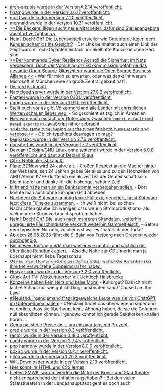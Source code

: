 * [arch-ansible wurde in der Version 0.2.14 veröffentlicht.](https://github.com/binary-manu/arch-ansible/discussions/31)
* [finamp wurde in der Version 0.6.17 veröffentlicht.](https://github.com/jmshrv/finamp/releases/tag/0.6.17)
* [mold wurde in der Version 2.1.0 veröffentlicht.](https://github.com/rui314/mold/releases/tag/v2.1.0)
* [mermaid wurde in der Version 10.3.1 veröffentlicht.](https://github.com/mermaid-js/mermaid/releases/tag/v10.3.1)
* [>>Die Bäckerei Illgen sucht neue Mitarbeiter, dafür sind Stellenangebote absofort verfügbar.<<](https://www.youtube.com/watch?v=hIYEgycVFFs)
* [Nein? Doch! Oh? Die Lebensmittelhersteller wie Greenforce lügen dem Kunden schamlos ins Gesicht?](https://www.onli-blogging.de/2292/Linksammlung-322023.html) - Der Link beinhaltet auch einen Link der zeigt warum Tech-Giganten einfach nur ekelhafte Konzerne ohne Herz sind
* [>>Der kommende Cyber Resilience Act soll die Sicherheit im Netz verbessern. Doch der Vorschlag der EU-Kommission gefährde das gesamte Open-Source-Ökosystem, warnt die Open Source Business Alliance.<<](https://netzpolitik.org/2023/interessensverband-warnt-cyber-resilience-act-gefaehrdet-open-source/) - War für mich zu erwarten, oder was denkt ihr warum Microsoft in München eine so große Zentral gebaut hat?
* [Discord ist kaputt.](http://blog.fefe.de/?ts=9a24464f)
* [Nextcloud server wurde in der Version 27.0.2 veröffentlicht.](https://github.com/nextcloud/server/releases/tag/v27.0.2)
* [Fastapi wurde in der Version 0.101.1 veröffentlicht.](https://github.com/tiangolo/fastapi/releases/tag/0.101.1)
* [phpqa wurde in der Version 1.91.0 veröffentlicht.](https://github.com/jakzal/phpqa/releases/tag/v1.91.0)
* [Stellt euch vor es gibt Völkermord und alle Länder mit christilichen Werten schauen lieber weg.](https://martinsonneborn.de/voelkermord/) - So geschieht es täglich in Armenien
* [Hier wird euch einfach der Unterschied zwischen `export default` und `named exports` in JavaScript näher gebracht.](https://www.freecodecamp.org/news/difference-between-default-and-named-exports-in-javascript/)
* [>>At the same type, typing out the types felt both bureaucratic and verbose.<<](https://utcc.utoronto.ca/~cks/space/blog/python/TypeHintsBriefBrush) - Ob ich typehints deswegen so mag?
* [keepassxc wurde in der Version 2.7.6 veröffentlicht.](https://github.com/keepassxreboot/keepassxc/releases/tag/2.7.6)
* [docsify-this wurde in der Version 1.7.2 veröffentlicht.](https://github.com/hibbitts-design/docsify-this/releases/tag/v1.7.2)
* [Devuan (Debian/GNU Linux ohne systemd) wurde in der Version 5.0.0 veröffentlicht und baut auf Debian 12 auf](https://lwn.net/ml/devuan-devel/20230815152733.e6hlowjxwgwcngli@napoli/)
* [Citrix NetScaler ist kaputt.](https://www.bleepingcomputer.com/news/security/almost-2-000-citrix-netscaler-servers-backdoored-in-hacking-campaign/)
* [Planet3DNow wird 24 Jahre alt.](https://www.planet3dnow.de/cms/68051-planet-3dnow-wird-24/) - Großen Respekt an die Macher hinter der Webseite, seit 24 Jahren geben Sie alles und zu den Hochzeiten von AMD Athlon K7++ durfte ich ein aktiver Teil der Gemeinschaft sein. Bleibt tapfer und danke für die bisherige, schöne Zeit!
* [In Irrland hätte man an ein Bankautomat vorbeigehen sollen.](http://blog.fefe.de/?ts=9a2257ad) - Dort konnte man auch ohne Einlagen Geld abheben
* [Nachdem die Software unnötig lange Fülltexte generiert, fasst Software jetzt diese Fülltexte zusammen.](http://blog.fefe.de/?ts=9a225df1) - Ich weiß nicht, bei solchen Nachrichten glaube ich weniger, dass wir ein Stromproduktions- als vielmehr ein Stromverbrauchsproblem haben
* [Nein? Doch! Oh? Die, auch nach mehreren Skandalen, weiterhin unregulierte Fleischindustrie verkauft weiterhin Gammelfleisch.](http://blog.fefe.de/?ts=9a225e76) - Getreu dem typischen Narrativ, zu aller erst war es "natürlich der Türke"
* [Ab dem 28.08.2023 fährt die S-Bahn von Freiberg nach Dresden wieder durchgängig.](https://www.mdr.de/nachrichten/sachsen/chemnitz/freiberg/vvo-sbahn-nahverkehr-strecke-pendler-100.html)
* [Bei diesem Beitrag merkt man wieder wie neutral und sachlich der öffentliche Rundfunk agiert.](http://blog.fefe.de/?ts=9a23dbde) - Also die Nähe zur CDU merkt man ja überhaupt nicht, liebe Tagesschau
* [Genau mein Humor und ein deutliches Indiz, woher die Amerikanskis ihre tief verwurzelte Doppelmoral her haben.](http://blog.fefe.de/?ts=9a23ea4d)
* [Heavy script wurde in der Version 2.2.0 veröffentlicht.](https://github.com/Heavybullets8/heavy_script/releases/tag/v2.2.0)
* [Glück Auf TV: Weltkulturerbe: VII. Lichtloch Halsbrücke](https://www.youtube.com/watch?v=G-9TTUzA-nc)
* [Konzerne haben kein Herz und keine Moral](https://netzpolitik.org/2023/wegen-100-jahre-alter-schallplatten-musikindustrie-verklagt-internet-archive/) - Kulturgut? Das ich nicht lache! Schaut nur wie gut ich Dinge ausbeuten kann! 'Cause I am the Law!
* [#Neuland, irgendjemand fragt irgenwelche Leute was sie von ChatGPT im Unternehmen halten.](https://www.borncity.com/blog/2023/08/17/75-der-deutschen-unternehmen-vertrauen-chatgpt/) - #Neuland findet das überwiegend super und ist ehrlich, dass sie überhaupt keine Ahnung haben, da sie die Gefahren null abschätzen können. Irgendwo konnte ich gerade Sektkorken knallen hören ...
* [Gema passt die Preise an ... um ein paar tausend Prozent.](https://blog.fefe.de/?ts=9a217ae8)
* [gradle wurde in der Version 8.3 veröffentlicht.](https://github.com/gradle/gradle/releases/tag/v8.3.0)
* [rector wurde in der Version 0.18.0 veröffentlicht.](https://github.com/rectorphp/rector/releases/tag/0.18.0)
* [caddy wurde in der Version 2.7.4 veröffentlicht.](https://github.com/caddyserver/caddy/releases/tag/v2.7.4)
* [php harmony wurde in der Version 8.0.0 veröffentlicht.](https://github.com/woohoolabs/harmony/releases/tag/8.0.0)
* [box64 wurde in der Version 0.2.4 veröffentlicht.](https://github.com/ptitSeb/box64/releases/tag/v0.2.4)
* [gitea wurde in der Version 1.20.3 veröffentlicht.](https://github.com/go-gitea/gitea/releases/tag/v1.20.3)
* [WiiUDownloader wurde in der Version 2.19 veröffentlicht.](https://github.com/Xpl0itU/WiiUDownloader/releases/tag/v2.19)
* [Hier könnt ihr HTML und CSS lernen](https://www.freecodecamp.org/news/html-css-handbook-for-beginners/)
* [Liebes SMWK, warum werden die Mittel der Kreis- und Stadttheater nicht entsprechend der Inflation angehoben?](https://www.mdr.de/kultur/theater/freiberg-doebeln-finanzen-mittelsachsen-theater-100.html) - Bei den vielen Staatstheatern in der Landeshauptstadt geht es doch auch
